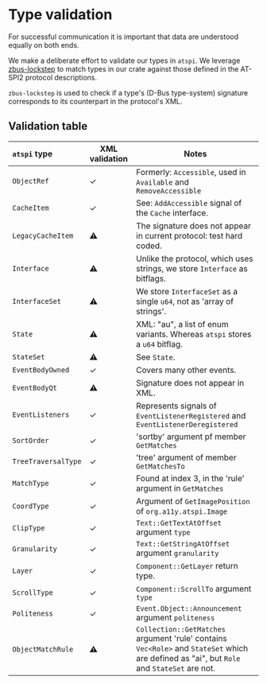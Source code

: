 # Type validation

For successful communication it is important that data are
understood equally on both ends.

We make a deliberate effort to validate our types in `atspi`.
We leverage [zbus-lockstep](https://github.com/luukvanderduim/zbus-lockstep/) to match types in our crate against those defined in the AT-SPI2 protocol descriptions.

`zbus-lockstep` is used to check if a type's (D-Bus type-system) signature corresponds to its counterpart in the protocol's XML.

## Validation table

| `atspi` type| XML validation | Notes |
|:--|---|---|
| `ObjectRef`| ✓ | Formerly: `Accessible`, used in `Available` and `RemoveAccessible`|
| `CacheItem`| ✓ | See: `AddAccessible` signal of the `Cache` interface.|
| `LegacyCacheItem` | ⚠ | The signature does not appear in current protocol: test hard coded.|
| `Interface` | ⚠ | Unlike the protocol, which uses strings, we store `Interface` as bitflags.|
| `InterfaceSet` | ⚠ | We store `InterfaceSet` as a single `u64`, not as 'array of strings'.|
| `State` | ⚠ | XML: "au", a list of enum variants. Whereas `atspi` stores a `u64` bitflag.|
| `StateSet` | ⚠ | See `State`.|
| `EventBodyOwned` | ✓ | Covers many other events.|
| `EventBodyQt` | ⚠ | Signature does not appear in XML.|
| `EventListeners` | ✓ | Represents signals of `EventListenerRegistered` and `EventListenerDeregistered`|
| `SortOrder` | ✓ | 'sortby' argument pf member `GetMatches`|
| `TreeTraversalType` | ✓ | 'tree' argument of member `GetMatchesTo`|
| `MatchType` | ✓ | Found at index 3, in the 'rule' argument in `GetMatches`|
| `CoordType` | ✓ | Argument of `GetImagePosition` of `org.a11y.atspi.Image`|
| `ClipType` | ✓ | `Text::GetTextAtOffset` argument `type`|
| `Granularity` | ✓ | `Text::GetStringAtOffset` argument `granularity`|
| `Layer` | ✓ | `Component::GetLayer` return type.|
| `ScrollType` | ✓ | `Component::ScrollTo` argument `type`|
| `Politeness` | ✓ | `Event.Object::Announcement` argument `politeness`|
| `ObjectMatchRule` | ⚠ | `Collection::GetMatches` argument 'rule' contains `Vec<Role>` and `StateSet` which are defined as "ai", but `Role` and `StateSet` are not.|
